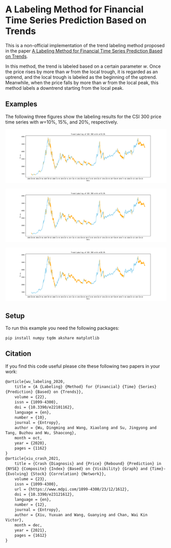 # A Labeling Method for Financial Time Series Prediction Based on Trends

This is a non-official implementation of the trend labeling method proposed in the paper [A Labeling Method for Financial Time Series Prediction Based on Trends](https://www.mdpi.com/1099-4300/22/10/1162).

In this method, the trend is labeled based on a certain parameter *w*. Once the price rises by more than *w* from the local
trough, it is regarded as an uptrend, and the local trough is labeled as the beginning of the uptrend. Meanwhile, when the price falls by more than *w* from the local peak, this method labels a downtrend starting from the local peak.

## Examples

The following three figures show the labeling results for the CSI 300 price time series with *w*=10%, 15%, and 20%, respectively.


![Trend Labeling of CSI 300 with w=10%](figures/Trend%20Labeling%20of%20CSI%20300%20with%20w=10.0%25.png)


![Trend Labeling of CSI 300 with w=15%](figures/Trend%20Labeling%20of%20CSI%20300%20with%20w=15.0%25.png)


![Trend Labeling of CSI 300 with w=20%](figures/Trend%20Labeling%20of%20CSI%20300%20with%20w=20.0%25.png)


## Setup

To run this example you need the following packages:
```
pip install numpy tqdm akshare matplotlib
```

## Citation

If you find this code useful please cite these following two papers in your work:

```
@article{wu_labeling_2020,
	title = {A {Labeling} {Method} for {Financial} {Time} {Series} {Prediction} {Based} on {Trends}},
	volume = {22},
	issn = {1099-4300},
	doi = {10.3390/e22101162},
	language = {en},
	number = {10},
	journal = {Entropy},
	author = {Wu, Dingming and Wang, Xiaolong and Su, Jingyong and Tang, Buzhou and Wu, Shaocong},
	month = oct,
	year = {2020},
	pages = {1162}
}
@article{xiu_crash_2021,
	title = {Crash {Diagnosis} and {Price} {Rebound} {Prediction} in {NYSE} {Composite} {Index} {Based} on {Visibility} {Graph} and {Time}-{Evolving} {Stock} {Correlation} {Network}},
	volume = {23},
	issn = {1099-4300},
	url = {https://www.mdpi.com/1099-4300/23/12/1612},
	doi = {10.3390/e23121612},
	language = {en},
	number = {12},
	journal = {Entropy},
	author = {Xiu, Yuxuan and Wang, Guanying and Chan, Wai Kin Victor},
	month = dec,
	year = {2021},
	pages = {1612}
}
```